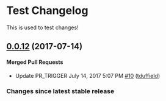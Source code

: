 # Test Changelog

This is used to test changes!

<!-- latest_release -->
## [0.0.12](https://github.com/chef/versioner-test/tree/0.0.12) (2017-07-14)

#### Merged Pull Requests
- Update PR_TRIGGER July 14, 2017 5:07 PM [#10](https://github.com/chef/versioner-test/pull/10) ([tduffield](https://github.com/tduffield))
<!-- latest_release -->

<!-- release_rollup since=latest stable -->
### Changes since latest stable release
<!-- release_rollup -->